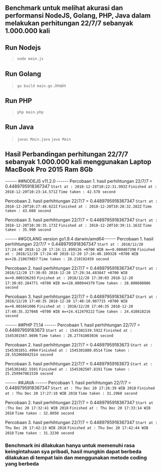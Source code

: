 ## Benchmark untuk melihat akurasi dan performansi  NodeJS, Golang, PHP, Java dalam melakukan perhitungan 22/7/7 sebanyak 1.000.000 kali
## Run Nodejs
> `node main.js`

## Run Golang
> `go build main.go`
> ./main

## Run PHP
> `php main.php`

## Run Java
> `javac Main.java`
> `java Main`


## Hasil Perbandingan perhitungan 22/7/7 sebanyak 1.000.000 kali menggunakan Laptop MacBook Pro 2015 Ram 8Gb

------ ##NODEJS v11.2.0 ------ 
Percobaan 1. 
hasil perhihtungan 22/7/7 = 0.4489795918367347
`Start at : 2018-12-20T10:22:31.993Z`
`Finished at : 2018-12-20T10:23:14.571Z`
`Time taken : 42.578 second`

Percobaan 2.
hasil perhihtungan 22/7/7 = 0.4489795918367347
`Start at : 2018-12-20T10:27:48.622Z` 
`Finished at : 2018-12-20T10:28:32.282Z`
`Time taken : 43.660 second`

Percobaan 3.
hasil perhihtungan 22/7/7 = 0.4489795918367347
`Start at : 2018-12-20T10:38:35.173Z`
`Finished at : 2018-12-20T10:39:11.163Z`
`Time taken : 35.990 second`

------ ##GOLANG version go1.9.4 darwin/amd64------ 
Percobaan 1.
hasil perhihtungan 22/7/7 =  0.4489795918367347
`Start at : 2018/12/20 17:24:40 2018-12-20 17:24:11.899136 +0700 WIB m=+0.000487398`
`Finished at : 2018/12/20 17:24:40 2018-12-20 17:24:40.109328 +0700 WIB m=+28.210679857`
`Time taken : 28.210192459 second`

Percobaan 2.
hasil perhihtungan 22/7/7 = 0.4489795918367347
`Start at : 2018/12/20 17:30:03 2018-12-20 17:29:34.483847 +0700 WIB m=+0.000336293`
`Finished at : 2018/12/20 17:30:03 2018-12-20 17:30:03.284771 +0700 WIB m=+28.800944379`
`Time taken : 28.800608086 second`

Percobaan 3.
hasil perhihtungan 22/7/7 = 0.4489795918367347
`Start at : 2018/12/20 17:40:35 2018-12-20 17:40:10.907715 +0700 WIB m=+0.001661006`
`Finished at : 2018/12/20 17:40:35 2018-12-20 17:40:35.327048 +0700 WIB m=+24.412479222`
`Time taken : 24.410818216 second`

------ ##PHP 7.1.14 ------ 
Percobaan 1.
hasil perhihtungan 22/7/7 = 0.44897959183673
`Start at : 1545301539.5922`
`Finished at : 1545301567.8696`
`Time taken : 28.27741003036 second`

Percobaan 2. 
hasil perhihtungan 22/7/7 = 0.44897959183673
`Start at : 1545301851.4994`
`Finished at : 1545301880.0514`
`Time taken : 28.552060842514 second`

Percobaan 3.
hasil perhihtungan 22/7/7 = 0.44897959183673
`Start at : 1545302482.5591`
`Finished at : 1545302507.8191`
`Time taken : 25.259947061539 second`

------ ##JAVA ------
Percobaan 1.
hasil perhihtungan 22/7/7 = 0.4489795918367347
`Start at : Thu Dec 20 17:26:39 WIB 2018`
`Finished at : Thu Dec 20 17:27:10 WIB 2018`
`Time taken : 31.2960 second`

Percobaan 2.
hasil perhihtungan 22/7/7 = 0.4489795918367347
`Start at :Thu Dec 20 17:32:41 WIB 2018`
`Finished at : Thu Dec 20 17:33:14 WIB 2018`
`Time taken : 32.8050 second`

Percobaan 3.
hasil perhihtungan 22/7/7 = 0.4489795918367347
`Start at : Thu Dec 20 17:42:13 WIB 2018`
`Finished at : Thu Dec 20 17:42:44 WIB 2018`
`Time taken : 31.3230 second`
    
### Benchmark ini dilakukan hanya untuk memenuhi rasa keingintahuan sya pribadi, hasil mungkin dapat berbeda dilakukan di tempat lain dan menggunakan metode coding yang berbeda
